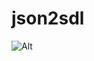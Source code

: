 # json2sdl

![Alt](https://repobeats.axiom.co/api/embed/b93d5129a9804267d1daf6be4d044fccb8f157ad.svg "Repobeats analytics image")
